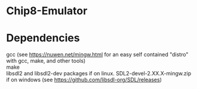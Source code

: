 # Chip8-Emulator
# Dependencies
gcc (see https://nuwen.net/mingw.html for an easy self contained "distro" with gcc, make, and other tools)<br>
make<br>
libsdl2 and libsdl2-dev packages if on linux. SDL2-devel-2.XX.X-mingw.zip if on windows (see https://github.com/libsdl-org/SDL/releases)<br>
